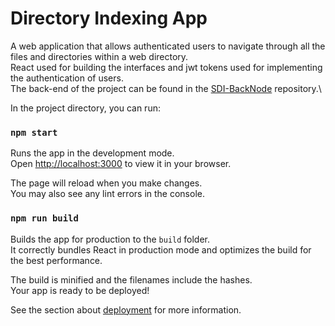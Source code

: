 # Directory Indexing App

A web application that allows authenticated users to navigate through all the files and directories within a web directory.\
React used for building the interfaces and jwt tokens used for implementing the authentication of users.\
The back-end of the project can be found in the [SDI-BackNode](https://github.com/mirabdollahi-sm/SDI-BackNode) repository.\


In the project directory, you can run:

### `npm start`

Runs the app in the development mode.\
Open [http://localhost:3000](http://localhost:3000) to view it in your browser.

The page will reload when you make changes.\
You may also see any lint errors in the console.

### `npm run build`

Builds the app for production to the `build` folder.\
It correctly bundles React in production mode and optimizes the build for the best performance.

The build is minified and the filenames include the hashes.\
Your app is ready to be deployed!

See the section about [deployment](https://facebook.github.io/create-react-app/docs/deployment) for more information.
